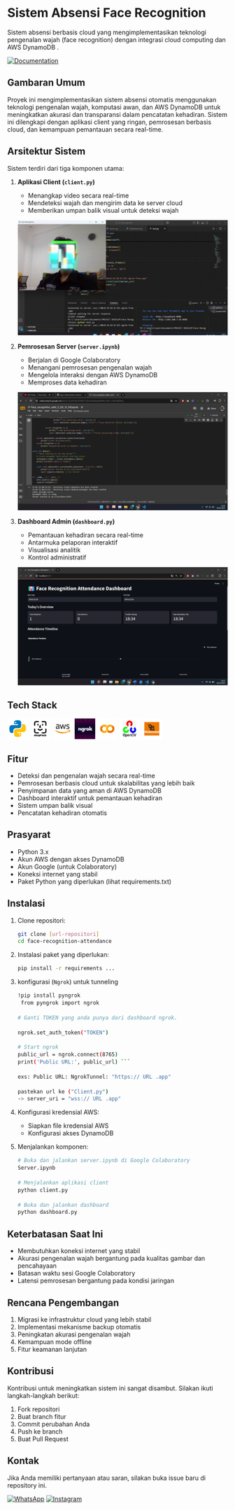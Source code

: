 # Sistem Absensi Face Recognition

Sistem absensi berbasis cloud yang mengimplementasikan teknologi pengenalan wajah (face recognition) dengan integrasi cloud computing dan AWS DynamoDB .

[![Documentation](https://img.shields.io/badge/Documentation-00A4EF?style=for-the-badge&logo=book&logoColor=white)](https://drive.google.com/file/d/10vniyWnw5LSTk-cXOhuWnNRsi9TZY3YB/view?usp=sharing)


## Gambaran Umum

Proyek ini mengimplementasikan sistem absensi otomatis menggunakan teknologi pengenalan wajah, komputasi awan, dan AWS DynamoDB untuk meningkatkan akurasi dan transparansi dalam pencatatan kehadiran. Sistem ini dilengkapi dengan aplikasi client yang ringan, pemrosesan berbasis cloud, dan kemampuan pemantauan secara real-time.

## Arsitektur Sistem

Sistem terdiri dari tiga komponen utama:

1. **Aplikasi Client (`client.py`)**
   - Menangkap video secara real-time
   - Mendeteksi wajah dan mengirim data ke server cloud
   - Memberikan umpan balik visual untuk deteksi wajah

   ![](./readme/Client.py.png)

2. **Pemrosesan Server (`server.ipynb`)**
   - Berjalan di Google Colaboratory
   - Menangani pemrosesan pengenalan wajah
   - Mengelola interaksi dengan AWS DynamoDB
   - Memproses data kehadiran

   ![](./readme/Server.ipynb.png)

3. **Dashboard Admin (`dashboard.py`)**
   - Pemantauan kehadiran secara real-time
   - Antarmuka pelaporan interaktif
   - Visualisasi analitik
   - Kontrol administratif

    ![](./readme/Dasboard.py.png)

## Tech Stack


![python](./readme/icons8-python.gif)
![](./readme/deepface.gif)
![](./readme/aws.gif)
![](./readme/ngrokk.gif)
![](./readme/googlecolab.gif)
![](./readme/opencv.gif)
![](./readme/websokett.gif)


## Fitur

- Deteksi dan pengenalan wajah secara real-time
- Pemrosesan berbasis cloud untuk skalabilitas yang lebih baik
- Penyimpanan data yang aman di AWS DynamoDB
- Dashboard interaktif untuk pemantauan kehadiran
- Sistem umpan balik visual
- Pencatatan kehadiran otomatis

## Prasyarat

- Python 3.x
- Akun AWS dengan akses DynamoDB
- Akun Google (untuk Colaboratory)
- Koneksi internet yang stabil
- Paket Python yang diperlukan (lihat requirements.txt)

## Instalasi

1. Clone repositori:
    ```bash
    git clone [url-repositori]
    cd face-recognition-attendance
    ```

2. Instalasi paket yang diperlukan:
    ```bash
    pip install -r requirements ...
    ```

3. konfigurasi (`Ngrok`) untuk tunneling
    ```bash
    !pip install pyngrok
     from pyngrok import ngrok

    # Ganti TOKEN yang anda punya dari dashboard ngrok.
    
    ngrok.set_auth_token("TOKEN")
    
    # Start ngrok
    public_url = ngrok.connect(8765)
    print('Public URL:', public_url) ```

    exs: Public URL: NgrokTunnel: "https:// URL .app"

    pastekan url ke ("Client.py")
    -> server_uri = "wss:// URL .app"

4. Konfigurasi kredensial AWS:
   - Siapkan file kredensial AWS
   - Konfigurasi akses DynamoDB

5. Menjalankan komponen:
    ```bash
    # Buka dan jalankan server.ipynb di Google Colaboratory
    Server.ipynb

    # Menjalankan aplikasi client
    python client.py

    # Buka dan jalankan dashboard
    python dashboard.py
    ```

## Keterbatasan Saat Ini

- Membutuhkan koneksi internet yang stabil
- Akurasi pengenalan wajah bergantung pada kualitas gambar dan pencahayaan
- Batasan waktu sesi Google Colaboratory
- Latensi pemrosesan bergantung pada kondisi jaringan

## Rencana Pengembangan

1. Migrasi ke infrastruktur cloud yang lebih stabil
2. Implementasi mekanisme backup otomatis
3. Peningkatan akurasi pengenalan wajah
4. Kemampuan mode offline
5. Fitur keamanan lanjutan



## Kontribusi

Kontribusi untuk meningkatkan sistem ini sangat disambut. Silakan ikuti langkah-langkah berikut:

1. Fork repositori
2. Buat branch fitur
3. Commit perubahan Anda
4. Push ke branch
5. Buat Pull Request


## Kontak

Jika Anda memiliki pertanyaan atau saran, silakan buka issue baru di repository ini.

[![WhatsApp](https://img.shields.io/badge/WhatsApp-25D366?style=for-the-badge&logo=whatsapp&logoColor=white)](https://wa.me/6285157517798)
[![Instagram](https://img.shields.io/badge/Instagram-E4405F?style=for-the-badge&logo=instagram&logoColor=white)](https://www.instagram.com/ryan.septiawan__/)

